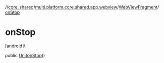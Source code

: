 //[core_shared](../../../index.md)/[multi.platform.core.shared.app.webview](../index.md)/[WebViewFragment](index.md)/[onStop](on-stop.md)

# onStop

[android]\

public [Unit](https://kotlinlang.org/api/latest/jvm/stdlib/kotlin/-unit/index.html)[onStop](on-stop.md)()
